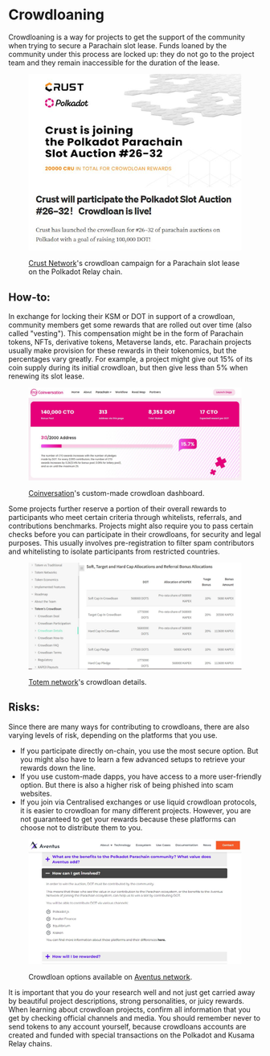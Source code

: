 # Crowdloaning

Crowdloaning is a way for projects to get the support of the community when trying to secure a Parachain slot lease. Funds loaned by the community under this process are locked up: they do not go to the project team and they remain inaccessible for the duration of the lease.

<figure><img src="../../.gitbook/assets/O_CLCrust.JPG" alt=""><figcaption><p><a href="https://medium.com/crustnetwork/crust-will-participate-the-polkadot-slot-auction-26-32-crowdloan-is-live-99564cdd1af1">Crust Network</a>'s crowdloan campaign for a Parachain slot lease on the Polkadot Relay chain.</p></figcaption></figure>



## How-to:

In exchange for locking their KSM or DOT in support of a crowdloan, community members get some rewards that are rolled out over time (also called "vesting"). This compensation might be in the form of Parachain tokens, NFTs, derivative tokens, Metaverse lands, etc. Parachain projects usually make provision for these rewards in their tokenomics, but the percentages vary greatly. For example, a project might give out 15% of its coin supply during its initial crowdloan, but then give less than 5% when renewing its slot lease.

<figure><img src="../../.gitbook/assets/O_CLCoinversation.JPG" alt=""><figcaption><p><a href="https://www.coinversation.io/joinus">Coinversation</a>'s custom-made crowdloan dashboard.</p></figcaption></figure>



Some projects further reserve a portion of their overall rewards to participants who meet certain criteria through whitelists, referrals, and contributions benchmarks. Projects might also require you to pass certain checks before you can participate in their crowdloans, for security and legal purposes. This usually involves pre-registration to filter spam contributors and whitelisting to isolate participants from restricted countries.

<figure><img src="../../.gitbook/assets/O_CLTotem.JPG" alt=""><figcaption><p><a href="https://docs.totemaccounting.com/#/crowdloan/crowdloan-details">Totem network</a>'s crowdloan details.</p></figcaption></figure>



## Risks:

Since there are many ways for contributing to crowdloans, there are also varying levels of risk, depending on the platforms that you use.&#x20;

* If you participate directly on-chain, you use the most secure option. But you might also have to learn a few advanced setups to retrieve your rewards down the line.&#x20;
* If you use custom-made dapps, you have access to a more user-friendly option. But there is also a higher risk of being phished into scam websites.&#x20;
* If you join via Centralised exchanges or use liquid crowdloan protocols, it is easier to crowdloan for many different projects. However, you are not guaranteed to get your rewards because these platforms can choose not to distribute them to you.

<figure><img src="../../.gitbook/assets/O_CLAventus.JPG" alt=""><figcaption><p>Crowdloan options available on <a href="https://www.aventus.io/polkadot-parachain-bid/">Aventus network</a>.</p></figcaption></figure>



It is important that you do your research well and not just get carried away by beautiful project descriptions, strong personalities, or juicy rewards. When learning about crowdloan projects, confirm all information that you get by checking official channels and media. You should remember never to send tokens to any account yourself, because crowdloans accounts are created and funded with special transactions on the Polkadot and Kusama Relay chains.

